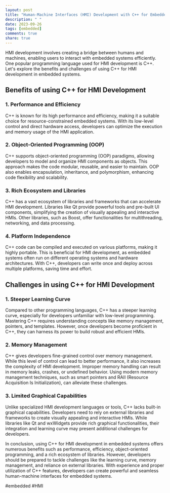 ```yaml
---
layout: post
title: "Human-Machine Interfaces (HMI) Development with C++ for Embedded Systems"
description: " "
date: 2023-09-26
tags: [embedded]
comments: true
share: true
---
```


HMI development involves creating a bridge between humans and machines, enabling users to interact with embedded systems efficiently. One popular programming language used for HMI development is C++. Let's explore the benefits and challenges of using C++ for HMI development in embedded systems.

## Benefits of using C++ for HMI Development

### 1. Performance and Efficiency

C++ is known for its high performance and efficiency, making it a suitable choice for resource-constrained embedded systems. With its low-level control and direct hardware access, developers can optimize the execution and memory usage of the HMI application.

### 2. Object-Oriented Programming (OOP)

C++ supports object-oriented programming (OOP) paradigms, allowing developers to model and organize HMI components as objects. This approach makes the code modular, reusable, and easier to maintain. OOP also enables encapsulation, inheritance, and polymorphism, enhancing code flexibility and scalability.

### 3. Rich Ecosystem and Libraries

C++ has a vast ecosystem of libraries and frameworks that can accelerate HMI development. Libraries like Qt provide powerful tools and pre-built UI components, simplifying the creation of visually appealing and interactive HMIs. Other libraries, such as Boost, offer functionalities for multithreading, networking, and data processing.

### 4. Platform Independence

C++ code can be compiled and executed on various platforms, making it highly portable. This is beneficial for HMI development, as embedded systems often run on different operating systems and hardware architectures. With C++, developers can write once and deploy across multiple platforms, saving time and effort.

## Challenges in using C++ for HMI Development

### 1. Steeper Learning Curve

Compared to other programming languages, C++ has a steeper learning curve, especially for developers unfamiliar with low-level programming. Mastering C++ requires understanding concepts like memory management, pointers, and templates. However, once developers become proficient in C++, they can harness its power to build robust and efficient HMIs.

### 2. Memory Management

C++ gives developers fine-grained control over memory management. While this level of control can lead to better performance, it also increases the complexity of HMI development. Improper memory handling can result in memory leaks, crashes, or undefined behavior. Using modern memory management techniques, such as smart pointers and RAII (Resource Acquisition Is Initialization), can alleviate these challenges.

### 3. Limited Graphical Capabilities

Unlike specialized HMI development languages or tools, C++ lacks built-in graphical capabilities. Developers need to rely on external libraries and frameworks to create visually appealing and interactive HMIs. While libraries like Qt and wxWidgets provide rich graphical functionalities, their integration and learning curve may present additional challenges for developers.

In conclusion, using C++ for HMI development in embedded systems offers numerous benefits such as performance, efficiency, object-oriented programming, and a rich ecosystem of libraries. However, developers should be prepared to tackle challenges like the learning curve, memory management, and reliance on external libraries. With experience and proper utilization of C++ features, developers can create powerful and seamless human-machine interfaces for embedded systems.

#embedded #HMI